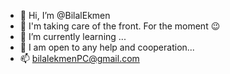 - 👋 Hi, I’m @BilalEkmen
- 👀 I'm taking care of the front. For the moment 😉
- 🌱 I’m currently learning ...
- 💞️ I am open to any help and cooperation...
- 📫 bilalekmenPC@gmail.com

<!---
BilalEkmen/BilalEkmen is a ✨ special ✨ repository because its `README.md` (this file) appears on your GitHub profile.
You can click the Preview link to take a look at your changes.
--->
